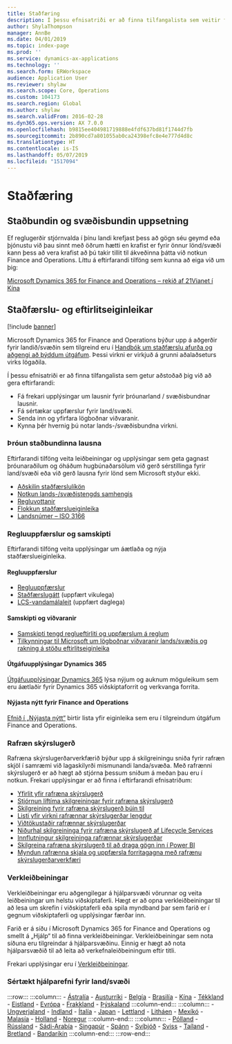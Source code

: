 ```yaml
---
title: Staðfæring
description: Í þessu efnisatriði er að finna tilfangalista sem veitir frekari upplýsingar um sértæka virkni og framboð fyrir lönd/svæði.
author: ShylaThompson
manager: AnnBe
ms.date: 04/01/2019
ms.topic: index-page
ms.prod: ''
ms.service: dynamics-ax-applications
ms.technology: ''
ms.search.form: ERWorkspace
audience: Application User
ms.reviewer: shylaw
ms.search.scope: Core, Operations
ms.custom: 104173
ms.search.region: Global
ms.author: shylaw
ms.search.validFrom: 2016-02-28
ms.dyn365.ops.version: AX 7.0.0
ms.openlocfilehash: b9815ee404981719888e4fdf637bd81f1744d7fb
ms.sourcegitcommit: 2b890cd7a801055ab0ca24398efc8e4e777d4d8c
ms.translationtype: HT
ms.contentlocale: is-IS
ms.lasthandoff: 05/07/2019
ms.locfileid: "1517094"
---
```

# <a name="globalization"></a>Staðfæring

## <a name="local-and-regional-deployments"></a>Staðbundin og svæðisbundin uppsetning
Ef reglugerðir stjórnvalda í þínu landi krefjast þess að gögn séu geymd eða þjónustu við þau sinnt með öðrum hætti en krafist er fyrir önnur lönd/svæði kann þess að vera krafist að þú takir tillit til ákveðinna þátta við notkun Finance and Operations. Líttu á eftirfarandi tilföng sem kunna að eiga við um þig:

[Microsoft Dynamics 365 for Finance and Operations – rekið af 21Vianet í Kína](https://docs.microsoft.com/dynamics365/unified-operations/dev-itpro/deployment/china-local-deployment)

## <a name="localization-and-regulatory-features"></a>Staðfærslu- og eftirlitseiginleikar

[!include [banner](../includes/banner.md)]

Microsoft Dynamics 365 for Finance and Operations býður upp á aðgerðir fyrir landið/svæðin sem tilgreind eru í [Handbók um staðfærslu afurða og aðgengi að þýddum útgáfum](https://aka.ms/dynamics_365_international_availability_deck). Þessi virkni er virkjuð á grunni aðalaðseturs virks lögaðila. 

Í þessu efnisatriði er að finna tilfangalista sem getur aðstoðað þig við að gera eftirfarandi: 
- Fá frekari upplýsingar um lausnir fyrir þróunarland / svæðisbundnar lausnir.
- Fá sértækar uppfærslur fyrir land/svæði.
- Senda inn og yfirfara lögboðnar viðvaranir.
- Kynna þér hvernig þú notar lands-/svæðisbundna virkni.

### <a name="developing-localized-solutions"></a>Þróun staðbundinna lausna
Eftirfarandi tilföng veita leiðbeiningar og upplýsingar sem geta gagnast þróunaraðilum og óháðum hugbúnaðarsölum við gerð sérstillinga fyrir land/svæði eða við gerð lausna fyrir lönd sem Microsoft styður ekki.
-   [Aðskilin staðfærslulíkön](separate-localization-models.md)
-   [Notkun lands-/svæðistengds samhengis](apply-country-context.md)
-   [Regluvottanir](regulatory-certifications.md)
-   [Flokkun staðfærslueiginleika](classify-localization-features.md)
-   [Landsnúmer – ISO 3166](https://www.iso.org/iso-3166-country-codes.html)

### <a name="regulatory-updates-and-communication"></a>Regluuppfærslur og samskipti
Eftirfarandi tilföng veita upplýsingar um áætlaða og nýja staðfærslueiginleika. 

#### <a name="regulatory-updates"></a>Regluuppfærslur
-   [Regluuppfærslur](../../financials/localizations/regulatory-updates.md)
-   [Staðfærslugátt](https://mbs.microsoft.com/customersource/northamerica/ax/support/support-news/GFMLocalizationPortalMC) (uppfært vikulega)
-   [LCS-vandamálaleit](../lifecycle-services/issue-search-lcs.md) (uppfært daglega)

#### <a name="communication-and-alerts"></a>Samskipti og viðvaranir
-   [Samskipti tengd reglueftirliti og uppfærslum á reglum](regulatory-watch-communication.md)
-   [Tilkynningar til Microsoft um lögboðnar viðvaranir lands/svæðis og rakning á stöðu eftirlitseiginleika](submit-localization-alerts.md)

#### <a name="dynamics-365-release-notes"></a>Útgáfuupplýsingar Dynamics 365
[Útgáfuupplýsingar Dynamics 365](https://docs.microsoft.com/business-applications-release-notes/) lýsa nýjum og auknum möguleikum sem eru áætlaðir fyrir Dynamics 365 viðskiptaforrit og verkvanga forrita. 

#### <a name="finance-and-operations-whats-new"></a>Nýjasta nýtt fyrir Finance and Operations
[Efnið í „Nýjasta nýtt“](../../fin-and-ops/get-started/whats-new-changed.md) birtir lista yfir eiginleika sem eru í tilgreindum útgáfum Finance and Operations.

### <a name="electronic-reporting"></a>Rafræn skýrslugerð
Rafræna skýrslugerðarverkfærið býður upp á skilgreiningu sniða fyrir rafræn skjöl í samræmi við lagaskilyrði mismunandi landa/svæða. Með rafrænni skýrslugerð er að hægt að stjórna þessum sniðum á meðan þau eru í notkun. Frekari upplýsingar er að finna í eftirfarandi efnisatriðum:
-   [Yfirlit yfir rafræna skýrslugerð](../analytics/general-electronic-reporting.md)
-   [Stjórnun líftíma skilgreiningar fyrir rafræna skýrslugerð](../analytics/general-electronic-reporting-manage-configuration-lifecycle.md)
-   [Skilgreining fyrir rafræna skýrslugerð búin til](../analytics/electronic-reporting-configuration.md)
-   [Listi yfir virkni rafrænnar skýrslugerðar lengdur](../analytics/general-electronic-reporting-formulas-list-extension.md)
-   [Viðtökustaðir rafrænnar skýrslugerðar](../analytics/electronic-reporting-destinations.md)
-   [Niðurhal skilgreininga fyrir rafræna skýrslugerð af Lifecycle Services](../analytics/download-electronic-reporting-configuration-lcs.md)
-   [Innflutningur skilgreininga rafrænnar skýrslugerðar](../analytics/electronic-reporting-import-ger-configurations.md)
-   [Skilgreina rafræna skýrslugerð til að draga gögn inn í Power BI](../analytics/general-electronic-reporting-report-configuration-get-data-powerbi.md)
-   [Myndun rafrænna skjala og uppfærsla forritagagna með rafrænu skýrslugerðarverkfæri](../analytics/generate-electronic-documents-update-application-data.md)

### <a name="task-guides"></a>Verkleiðbeiningar
Verkleiðbeiningar eru aðgengilegar á hjálparsvæði vörunnar og veita leiðbeiningar um helstu viðskiptaferli. Hægt er að opna verkleiðbeiningar til að lesa um skrefin í viðskiptaferli eða spila myndband þar sem farið er í gegnum viðskiptaferli og upplýsingar færðar inn.

Farið er á síðu í Microsoft Dynamics 365 for Finance and Operations og smellt á „Hjálp“ til að finna verkleiðbeiningar. Verkleiðbeiningar sem nota síðuna eru tilgreindar á hjálparsvæðinu. Einnig er hægt að nota hjálparsvæðið til að leita að verkefnaleiðbeiningum eftir titli.

Frekari upplýsingar eru í [Verkleiðbeiningar](../../fin-and-ops/get-started/help-overview.md#task-guides).


### <a name="countryregion-specific-help-content"></a>Sértækt hjálparefni fyrir land/svæði
:::row:::
    :::column:::
        - [Ástralía](../../financials/localizations/australia.md)
        - [Austurríki](../../financials/localizations/austria.md)
        - [Belgía](../../financials/localizations/belgium.md)
        - [Brasilía](../../financials/localizations/brazil.md)
        - [Kína](../../financials/localizations/china.md)
        - [Tékkland](../../financials/localizations/czech-republic.md)
        - [Eistland](../../financials/localizations/estonia.md)
        - [Evrópa](../../financials/localizations/europe.md)
        - [Frakkland](../../financials/localizations/france.md)
        - [Þýskaland](../../financials/localizations/germany.md)
    :::column-end:::
    :::column:::
        - [Ungverjaland](../../financials/localizations/hungary.md)
        - [Indland](../../financials/localizations/india.md)
        - [Ítalía](../../financials/localizations/italy.md)
        - [Japan](../../financials/localizations/japan.md)
        - [Lettland](../../financials/localizations/latvia.md)
        - [Litháen](../../financials/localizations/lithuania.md)
        - [Mexíkó](../../financials/localizations/mexico.md)
        - [Malasía](../../financials/localizations/malaysia.md)
        - [Holland](../../financials/localizations/netherlands.md)
        - [Noregur](../../financials/localizations/norway.md)
    :::column-end:::
    :::column:::
        - [Pólland](../../financials/localizations/poland.md)
        - [Rússland](../../financials/localizations/russia.md)
        - [Sádi-Arabía](../../financials/localizations/saudi-arabia.md)
        - [Singapúr](../../financials/localizations/singapore.md)
        - [Spánn](../../financials/localizations/spain.md)
        - [Svíþjóð](../../financials/localizations/sweden.md)
        - [Sviss](../../financials/localizations/switzerland.md)
        - [Taíland](../../financials/localizations/thailand.md)
        - [Bretland](../../financials/localizations/united-kingdom.md)
        - [Bandaríkin](../../financials/localizations/united-states.md)
    :::column-end:::
:::row-end:::






